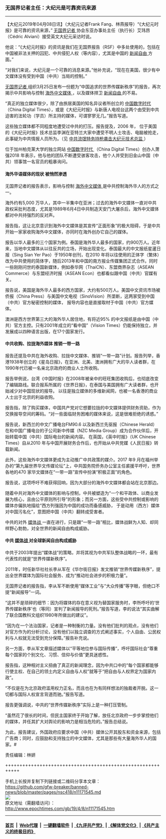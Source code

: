 ### 无国界记者主任：大纪元是可靠资讯来源
------------------------

<p>
 【大纪元2019年04月08日讯】（大纪元记者Frank Fang、林燕报导）“《大纪元时报》是可靠的资讯来源，”
 <a href="http://www.epochtimes.com/gb/tag/%E6%97%A0%E5%9B%BD%E7%95%8C%E8%AE%B0%E8%80%85.html">
  无国界记者
 </a>
 协会东亚办事处主任（执行长）艾玮昂（Cédric Alviani）接受英文大纪元采访时说。
</p>
<p>
 他说：“《大纪元时报》的资讯是我们在无国界报告（RSF）中多处使用的，包括在中国被非法关押的囚犯、中共侵犯人权（等内容），尤其是中国的
 <a href="http://www.epochtimes.com/gb/tag/%E6%96%B0%E9%97%BB%E8%87%AA%E7%94%B1.html">
  新闻自由
 </a>
 方面。”
</p>
<p>
 “对我们来说，大纪元是一个可靠的消息来源。”他补充说，“现在在美国，很少有中文媒体没有受到中国（中共）当局的控制。”
</p>
<p>
 <a href="http://www.epochtimes.com/gb/tag/%E6%97%A0%E5%9B%BD%E7%95%8C%E8%AE%B0%E8%80%85.html">
  无国界记者
 </a>
 组织3月25日发布一份题为“中国追求的世界传媒新秩序”的报告，再次揭示中共影响与控制
 <a href="http://www.epochtimes.com/gb/tag/%E6%B5%B7%E5%A4%96%E4%B8%AD%E6%96%87%E5%AA%92%E4%BD%93.html">
  海外中文媒体
 </a>
 ，以及媒体捍卫
 <a href="http://www.epochtimes.com/gb/tag/%E6%96%B0%E9%97%BB%E8%87%AA%E7%94%B1.html">
  新闻自由
 </a>
 的不易。
</p>
<p>
 “真正的独立媒体很少，除了由旅居美国的知名异议者所创立的
 <a href="http://www.epochtimes.com/gb/tag/%E4%B8%AD%E5%9B%BD%E6%95%B0%E5%AD%97%E6%97%B6%E4%BB%A3.html">
  中国数字时代
 </a>
 （China Digital Times），或是《大纪元时报》与新唐人电视台这两个由受到中共迫害的法轮功（学员）所主持的媒体，可谓寥寥无几。”报告写道。
</p>
<p>
 这些独立媒体都不同程度地遭受过中共的打压。报告提及，2006 年， 位于美国的《大纪元时报》技术总监李渊在亚特兰大家中遭受不明人士攻击、电脑被抢走，此事疑为中共情报人员所为。（见
 <a href="http://www.epochtimes.com/gb/6/2/9/n1217076.htm">
  中共流氓特务持枪袭击大纪元技术总监
 </a>
 ）
</p>
<p>
 位于加州柏克莱大学的独立网站
 <a href="http://www.epochtimes.com/gb/tag/%E4%B8%AD%E5%9B%BD%E6%95%B0%E5%AD%97%E6%97%B6%E4%BB%A3.html">
  中国数字时代
 </a>
 （China Digital Times）创办人萧强2018 年表示，他与他的团队不断遭受骇客攻击，他个人并受到旧金山中国（中共）领事馆一名官员的粗暴询问。
</p>
<h4>
 海外华语媒体的现状 被悄然渗透
</h4>
<p>
 无国界记者的报告表示，影响与控制
 <a href="http://www.epochtimes.com/gb/tag/%E6%B5%B7%E5%A4%96%E4%B8%AD%E6%96%87%E5%AA%92%E4%BD%93.html">
  海外中文媒体
 </a>
 是中共控制海外华人的方式之一。
</p>
<p>
 海外约有5,000 万华人，其中一半集中在亚洲；过去的海外中文媒体一直对中共政权采批判态度，尤其是1989年6月4日中共制造天安门大屠杀后，海外中文媒体都对中共持强烈的反对声。
</p>
<p>
 报告指，这让北京意识到海外中文媒体是其宣传“正面形象”的极大阻碍，于是中共开始一家家收购海外中文媒体，亦同时在海外创办它自己的媒体。
</p>
<p>
 报告以华人最多的三个国家为例。泰国是海外华人最多的国家，约900万人。近年来，当地中文媒体从以往反共的立场，开始出现变化。泰国最大的中文报纸星暹日报（Sing Sian Yer Pao）于1950年创刊，在2010 年将以往使用的正体字（繁体）改为中共使用的简体字，随后2013年和中国的南方报业传媒集团正式合作。同时一些刚刚问世的泰国新媒体，例如泰华网（ThaiCN）、东盟商界杂志（ASEAN Commerce）与东盟经济时报（ASEAN Econ）也都看似跟中国（中共）官媒有关。
</p>
<p>
 报告说，美国是海外华人最多的西方国家，大约有500万人。美国中文资讯市场被侨报（China Press）与美国中文电视（SinoVision）所垄断，这两家受到中国（中共）官方秘密控制的媒体， 报导内容也是直接取材于中国（中共）官方媒体。
</p>
<p>
 澳洲是西方世界第三大的海外华人居住地，有将近95% 的中文报纸是由中国（中共）官方主控。只有2001年成立的“看中国”（Vision Times）仍能保持独立，并发展成以四种语言出版，在17个国家发行。
</p>
<h4>
 中共收购、拉拢海外媒体 推销一带一路
</h4>
<p>
 报告还提及中共在海外收购、拉拢中文媒体、推销“一带一路”计划。报告列举，香港1938年创立的《星岛日报》，在亚洲、北美、澳洲拥有广大的华人读者群，在1990年代已被一名亲北京政府的商业人士所收购。
</p>
<p>
 报告举例说，台湾《中国时报》在2008年被亲中的旺旺集团收购后，也彻底改变了编辑路线。联合报系所属的《世界日报》，在泰国与美国拥有广大读者群，也开始减少对中国现状的报导。 以往是独立媒体的多维新闻网，也被一名香港的商业人士出于北京的利益收购。
</p>
<p>
 报告指，除了购买媒体，中国共产党对它想要拉拢的中文媒体提供财务资助，作为交换报导空间的筹码。“对一些面临财务困难的媒体来说，这是很难拒绝的诱惑。”
</p>
<p>
 报告说，新西兰的中文广播电台FM90.6 以及新西兰先驱报（Chinese Herald）在和中国广播电台的子公司新中传媒（NZC Media Group）成为合作伙伴后，开始转载中国（中共）国际电台的新闻内容。 在英国，《英中时报》（UK Chinese Times）自从2010 年与中国开展财务合作后，也开始从中共党媒《人民日报》转载新闻。
</p>
<p>
 此外，这些海外中文媒体更成为主动推广中共政策的媒介。2017 年9 月在福州举办的“第九届世界华文传媒论坛”上，中共国务院侨务办公室主任裘援平呼吁，世界各地的470 家华文媒体在“一带一路”宣传中扮演“积极正面”的角色。
</p>
<p>
 报告说，这项呼吁不难获得回响，因为大部分的海外中文媒体都会站在北京那边。
</p>
<p>
 随着中共对海外中文媒体的影响与控制，中共被塑造为“一个和平政体、以商业发展为核心，且由公平原则所引导”的形象；而另一方面，这些受中共控制或影响的媒体亦偏执地描绘“西方列强因为中国的成功而备感威胁， 于是动用（西方）媒体对中国污名化”，意图把中国（中共）翻转成受害者。
</p>
<p>
 中共的对外
 <a href="http://www.epochtimes.com/gb/tag/%E5%AA%92%E4%BD%93%E6%88%98.html">
  媒体战
 </a>
 一直在进行，只是跟“一带一路”相比，媒体战鲜为人知、却同样野心勃勃，对全世界的新闻自由构成威胁。
</p>
<h4>
 中共
 <a href="http://www.epochtimes.com/gb/tag/%E5%AA%92%E4%BD%93%E6%88%98.html">
  媒体战
 </a>
 对全球新闻自由构成威胁
</h4>
<p>
 中共于2003年提出“媒体战”的策略，并将其视为中共军队整体战略的一环，最有代表性的就是“世界传媒新秩序”。
</p>
<p>
 2011年，时任新华社社长李从军在《华尔街日报》发文推销“世界传媒新秩序”，提出全世界媒体为国际社会服务、成为“推动社会进步的积极力量”。
</p>
<p>
 无国界记者的报告指，李从军不断使用“媒体工业”与“大众传播”等字眼，但绝口不提“新闻报导”一词。
</p>
<p>
 “这并不是琐碎的细节：因为将媒体的存在意义视为替国家服务时，李所呼吁的‘世界传媒新秩序’也（等同）宣判了新闻报导的死刑。”报告写道，李的说法“其实曲解了联合国教科文组织1980年所做出的建议”。
</p>
<p>
 “因为在一个法治国家，记者是一种制衡的力量。没有他们批判的观点，没有他们对官方作为的分析讨论，没有他们以独立调查的方式阐述事实，个人自由、公民权利与人权就无法受到充分保障。”报告补充说。
</p>
<p>
 另一方面，李从军文章描述媒体以“平等地位参与国际传播”，呼吁国际社会“尊重每个国家的个别文化、习惯、信仰与价值”更具迷惑性。
</p>
<p>
 报告指，这种相对主义扭曲了真正的新闻理念，因为中共口中的“每个国家都能够行使主权、在自己的领土内定义自由与人权”就等于“把自由与人权界定为国家内政”。
</p>
<p>
 “不仅是在为北京政府滥用权力正名，而且也在为有同样想法的独裁者开脱。这一切都与国际人权宣言背道而驰。”报告写道。
</p>
<p>
 报告更强调说，中共的“世界传媒新秩序”实际上是一种打压管制。
</p>
<p>
 “虽然花了很长的时间，但民主国家终于开始了解，放任北京政府一步步掌控他们的媒体，并任其扩大对舆论的影响力是相当危险的。”报告总结说。
</p>
<p>
 为此，报告建议，外国政府应要求中国（中共）媒体公开其股东和资金来源，包括广告商；同时，应鼓励和支持独立的中文媒体，尤其是那些有大量海外华人的国家。#
</p>
<p>
 责任编辑：林妍
</p>

+++++++++++++++++++++++++++++++++++++++++++++++++++++++++++<br/><br/>
手机上长按并复制下列链接或二维码分享本文章：<br/>
https://github.com/gfw-breaker/banned-news/blob/master/pages/nsc418/n11171545.md <br/>
<a href='https://github.com/gfw-breaker/banned-news/blob/master/pages/nsc418/n11171545.md'><img src='https://github.com/gfw-breaker/banned-news/blob/master/pages/nsc418/n11171545.md.png'/></a> <br/>
原文地址（需翻墙访问）：http://www.epochtimes.com/gb/19/4/8/n11171545.htm


------------------------
#### [首页](https://github.com/gfw-breaker/banned-news/blob/master/README.md) &nbsp;|&nbsp; [Web代理](https://github.com/labour-camp/helloworld) &nbsp;|&nbsp; [一键翻墙软件](https://github.com/gfw-breaker/nogfw/blob/master/README.md) &nbsp;| [《九评共产党》](https://github.com/gfw-breaker/9ping.md/blob/master/README.md#九评之一评共产党是什么) | [《解体党文化》](https://github.com/gfw-breaker/jtdwh.md/blob/master/README.md) | [《共产主义的终极目的》](https://github.com/gfw-breaker/gczydzjmd.md/blob/master/README.md)


